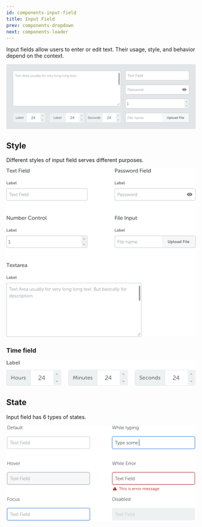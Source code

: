 ```yaml
---
id: components-input-field
title: Input Field
prev: components-dropdown
next: components-loader
---
```


<text-primary>

Input fields allow users to enter or edit text. Their usage, style, and behavior depend on the context.

</text-primary>

![input-field/img-1](../../assets/images/design/components/input-field/img-1.png)

## Style

Different styles of input field serves different purposes.

![input-field/field-style](../../assets/images/design/components/input-field/field-style.png)

### Time field

<md-row class="component-guide">
<md-col class="component-guide-image" md="8">

![input-field/time-field](../../assets/images/design/components/input-field/time-field.png)

</md-col>
</md-row>

## State

Input field has 6 types of states.

![input-field/input-field-state](../../assets/images/design/components/input-field/input-field-state.png)
